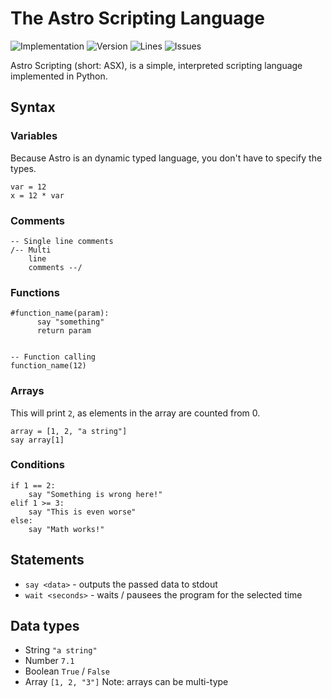 # The Astro Scripting Language
![Implementation](https://img.shields.io/badge/Implementation-Python%203.9-%2300A3E0?logo=python)
![Version](https://img.shields.io/badge/Version-0.9-%2333aa33?logo=gitea)
![Lines](https://img.shields.io/tokei/lines/github/xyLotus/astro?label=Total%20lines&logo=stackoverflow)
![Issues](https://img.shields.io/github/issues/xyLotus/astro?label=Issues)

Astro Scripting (short: ASX), is a simple, interpreted scripting language implemented in Python.


## Syntax
### Variables
Because Astro is an dynamic typed language, you don't have to specify the types.
```
var = 12
x = 12 * var
```
### Comments
```
-- Single line comments
/-- Multi
    line
    comments --/
```

### Functions 
```
#function_name(param):
      say "something"
      return param
      

-- Function calling
function_name(12)
```

### Arrays
This will print `2`, as elements in the array are counted from 0.
```
array = [1, 2, "a string"]
say array[1]

```

### Conditions
```
if 1 == 2:
    say "Something is wrong here!"
elif 1 >= 3:
    say "This is even worse"
else:
    say "Math works!"
```


## Statements
* `say <data>` - outputs the passed data to stdout
* `wait <seconds>` - waits / pausees the program for the selected time


## Data types
* String `"a string"`
* Number `7.1`
* Boolean `True` / `False`
* Array `[1, 2, "3"]`
Note: arrays can be multi-type
